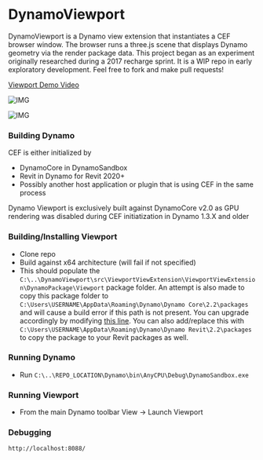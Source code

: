 # DynamoViewport
DynamoViewport is a Dynamo view extension that instantiates a CEF browser window. The browser runs a three.js scene that displays Dynamo geometry via the render package data.  This project began as an experiment originally researched during a 2017 recharge sprint.  It is a WIP repo in early exploratory development.  Feel free to fork and make pull requests!

[Viewport Demo Video](https://youtu.be/qXHMFWbzC-0)

![IMG](https://github.com/alfarok/DynamoViewport/blob/CEF_Embedded/images/DynamoViewportExample.JPG?raw=true)

![IMG](https://github.com/alfarok/DynamoViewport/blob/CEF_Embedded/images/DynamoViewportEmbedded.gif?raw=true)

### Building Dynamo
CEF is either initialized by 
- DynamoCore in DynamoSandbox
- Revit in Dynamo for Revit 2020+
- Possibly another host application or plugin that is using CEF in the same process

Dynamo Viewport is exclusively built against DynamoCore v2.0 as GPU rendering was disabled during CEF initiatization in Dynamo 1.3.X and older

### Building/Installing Viewport
- Clone repo
- Build against x64 architecture (will fail if not specified)
- This should populate the `C:\..\DynamoViewport\src\ViewportViewExtension\ViewportViewExtension\DynamoPackage\Viewport` package folder.  An attempt is also made to copy this package folder to `C:\Users\USERNAME\AppData\Roaming\Dynamo\Dynamo Core\2.2\packages` and will cause a build error if this path is not present.  You can upgrade accordingly by modifying [this line](https://github.com/alfarok/DynamoViewport/blob/CEF_Embedded/src/ViewportViewExtension/ViewportViewExtension/ViewportViewExtension.csproj#L217). You can also add/replace this with `C:\Users\USERNAME\AppData\Roaming\Dynamo\Dynamo Revit\2.2\packages` to copy the package to your Revit packages as well.

### Running Dynamo
- Run
`C:\..\REPO_LOCATION\Dynamo\bin\AnyCPU\Debug\DynamoSandbox.exe`

### Running Viewport
- From the main Dynamo toolbar View -> Launch Viewport

### Debugging
`http://localhost:8088/`
